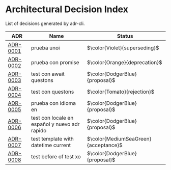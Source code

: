 # Architectural Decision Index

List of decisions generated by adr-cli.

| ADR                                                                   | Name                                          | Status                               |
| --------------------------------------------------------------------- | --------------------------------------------- | ------------------------------------ |
| [ADR-0001](adr/0001-prueba-unoi.md)                                   | prueba unoi                                   | $\color{Violet}{superseding}$        |
| [ADR-0002](adr/0002-prueba-con-promise.md)                            | prueba con promise                            | $\color{Orange}{deprecation}$        |
| [ADR-0003](adr/0003-test-con-await-questons.md)                       | test con await questons                       | $\color{DodgerBlue}{proposal}$       |
| [ADR-0004](adr/0004-test-con-questons.md)                             | test con questons                             | $\color{Tomato}{rejection}$          |
| [ADR-0005](adr/0005-prueba-con-idioma-en.md)                          | prueba con idioma en                          | $\color{DodgerBlue}{proposal}$       |
| [ADR-0006](adr/0006-test-con-locale-en-español-y-nuevo-adr-rapido.md) | test con locale en español y nuevo adr rapido | $\color{DodgerBlue}{proposal}$       |
| [ADR-0007](adr/0007-test-template-with-datetime-current.md)           | test template with datetime current           | $\color{MediumSeaGreen}{acceptance}$ |
| [ADR-0008](adr/0008-test-before-of-test-xo.md)                        | test before of test xo                        | $\color{DodgerBlue}{proposal}$       |